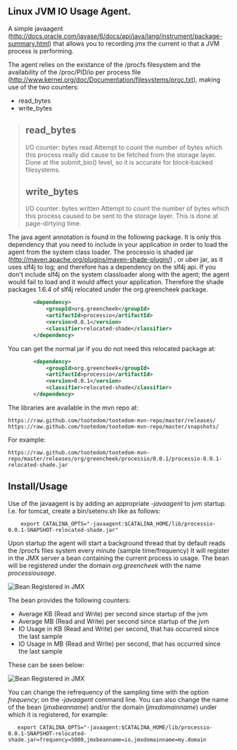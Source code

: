 Linux JVM IO Usage Agent.
---------------------------------

A simple javaagent (http://docs.oracle.com/javase/6/docs/api/java/lang/instrument/package-summary.html)
that allows you to recording jmx the current io that a JVM process is performing.

The agent relies on the existance of the /procfs filesystem and the availability of the /proc/PID/io per process
file (http://www.kernel.org/doc/Documentation/filesystems/proc.txt), making use of the two counters:

* read_bytes
* write_bytes


> read_bytes
> ----------
>
> I/O counter: bytes read
> Attempt to count the number of bytes which this process really did cause to
> be fetched from the storage layer. Done at the submit_bio() level, so it is
> accurate for block-backed filesystems. <please add status regarding NFS and
> CIFS at a later time>
>
>
> write_bytes
> -----------
>
> I/O counter: bytes written
> Attempt to count the number of bytes which this process caused to be sent to
> the storage layer. This is done at page-dirtying time.


The java agent annotation is found in the following package.  It is only this dependency that you need to include in your
application in order to load the agent from the system class loader.  The processio is shaded jar (http://maven.apache.org/plugins/maven-shade-plugin/)
, or uber jar, as it uses slf4j to log; and therefore has a dependency on the slf4j api.  If you don't include slf4j on
the system classloader along with the agent; the agent would fail to load and it would affect your application.  Therefore
the shade packages 1.6.4 of slf4j relocated under the org.greencheek package.

```xml
		<dependency>
			<groupId>org.greencheek</groupId>
  			<artifactId>processio</artifactId>
  			<version>0.0.1</version>
  			<classifier>relocated-shade</classifier>
		</dependency>
```

You can get the normal jar if you do not need this relocated package at:

```xml
		<dependency>
			<groupId>org.greencheek</groupId>
  			<artifactId>processio</artifactId>
  			<version>0.0.1</version>
  			<classifier>relocated-shade</classifier>
		</dependency>
```


The libraries are available in the mvn repo at:

	https://raw.github.com/tootedom/tootedom-mvn-repo/master/releases/
	https://raw.github.com/tootedom/tootedom-mvn-repo/master/snapshots/

For example:

	https://raw.github.com/tootedom/tootedom-mvn-repo/master/releases/org/greencheek/processio/0.0.1/processio-0.0.1-relocated-shade.jar

## Install/Usage

Use of the javaagent is by adding an appropriate *-javaagent* to jvm startup.  I.e. for tomcat, create a bin/setenv.sh like as follows:

```
    export CATALINA_OPTS="-javaagent:$CATALINA_HOME/lib/processio-0.0.1-SNAPSHOT-relocated-shade.jar"
```

Upon startup the agent will start a background thread that by default reads the /procfs files system every minute (sample time/frequency)
It will register in the JMX server a bean containing the current process io usage.  The bean will be registered under the domain
*org.greencheek* with the name *processiousage*.

![Bean Registered in JMX](./linux-jvm-processio/processiobean.png)

The bean provides the following counters:

* Average KB (Read and Write) per second since startup of the jvm
* Average MB (Read and Write) per second since startup of the jvm
* IO Usage in KB (Read and Write) per second, that has occurred since the last sample
* IO Usage in MB (Read and Write) per second, that has occurred since the last sample

These can be seen below:

![Bean Registered in JMX](./linux-jvm-processio/processiobean-counters.png)


You can change the refrequency of the sampling time with the option *frequency*; on the *-javaagent* command line.
You can also change the name of the bean (*jmxbeanname*) and/or the domain (*jmxdomainname*) under which it is registered, for example:

```
   export CATALINA_OPTS="-javaagent:$CATALINA_HOME/lib/processio-0.0.1-SNAPSHOT-relocated-shade.jar=frequency=5000,jmxbeanname=io,jmxdomainname=my.domain
```

